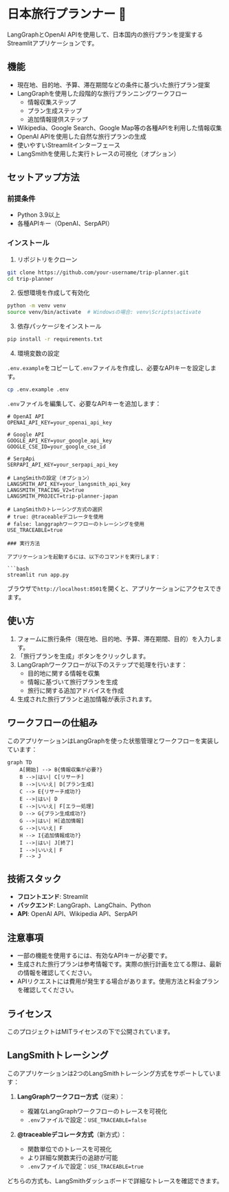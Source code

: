 # 日本旅行プランナー 🏯

LangGraphとOpenAI APIを使用して、日本国内の旅行プランを提案するStreamlitアプリケーションです。

## 機能

- 現在地、目的地、予算、滞在期間などの条件に基づいた旅行プラン提案
- LangGraphを使用した段階的な旅行プランニングワークフロー
  - 情報収集ステップ
  - プラン生成ステップ
  - 追加情報提供ステップ
- Wikipedia、Google Search、Google Map等の各種APIを利用した情報収集
- OpenAI APIを使用した自然な旅行プランの生成
- 使いやすいStreamlitインターフェース
- LangSmithを使用した実行トレースの可視化（オプション）

## セットアップ方法

### 前提条件

- Python 3.9以上
- 各種APIキー（OpenAI、SerpAPI）

### インストール

1. リポジトリをクローン

```bash
git clone https://github.com/your-username/trip-planner.git
cd trip-planner
```

2. 仮想環境を作成して有効化

```bash
python -m venv venv
source venv/bin/activate  # Windowsの場合: venv\Scripts\activate
```

3. 依存パッケージをインストール

```bash
pip install -r requirements.txt
```

4. 環境変数の設定

`.env.example`をコピーして`.env`ファイルを作成し、必要なAPIキーを設定します。

```bash
cp .env.example .env
```

`.env`ファイルを編集して、必要なAPIキーを追加します：

```
# OpenAI API
OPENAI_API_KEY=your_openai_api_key

# Google API
GOOGLE_API_KEY=your_google_api_key
GOOGLE_CSE_ID=your_google_cse_id

# SerpApi
SERPAPI_API_KEY=your_serpapi_api_key

# LangSmithの設定（オプション）
LANGSMITH_API_KEY=your_langsmith_api_key
LANGSMITH_TRACING_V2=true
LANGSMITH_PROJECT=trip-planner-japan

# LangSmithのトレーシング方式の選択
# true: @traceableデコレータを使用
# false: langgraphワークフローのトレーシングを使用
USE_TRACEABLE=true

### 実行方法

アプリケーションを起動するには、以下のコマンドを実行します：

```bash
streamlit run app.py
```

ブラウザで`http://localhost:8501`を開くと、アプリケーションにアクセスできます。

## 使い方

1. フォームに旅行条件（現在地、目的地、予算、滞在期間、目的）を入力します。
2. 「旅行プランを生成」ボタンをクリックします。
3. LangGraphワークフローが以下のステップで処理を行います：
   - 目的地に関する情報を収集
   - 情報に基づいて旅行プランを生成
   - 旅行に関する追加アドバイスを作成
4. 生成された旅行プランと追加情報が表示されます。

## ワークフローの仕組み

このアプリケーションはLangGraphを使った状態管理とワークフローを実装しています：

```mermaid
graph TD
    A[開始] --> B{情報収集が必要?}
    B -->|はい| C[リサーチ]
    B -->|いいえ| D[プラン生成]
    C --> E{リサーチ成功?}
    E -->|はい| D
    E -->|いいえ| F[エラー処理]
    D --> G{プラン生成成功?}
    G -->|はい| H[追加情報]
    G -->|いいえ| F
    H --> I{追加情報成功?}
    I -->|はい| J[終了]
    I -->|いいえ| F
    F --> J
```

## 技術スタック

- **フロントエンド**: Streamlit
- **バックエンド**: LangGraph、LangChain、Python
- **API**: OpenAI API、Wikipedia API、SerpAPI

## 注意事項

- 一部の機能を使用するには、有効なAPIキーが必要です。
- 生成された旅行プランは参考情報です。実際の旅行計画を立てる際は、最新の情報を確認してください。
- APIリクエストには費用が発生する場合があります。使用方法と料金プランを確認してください。

## ライセンス

このプロジェクトはMITライセンスの下で公開されています。 

## LangSmithトレーシング

このアプリケーションは2つのLangSmithトレーシング方式をサポートしています：

1. **LangGraphワークフロー方式**（従来）：
   - 複雑なLangGraphワークフローのトレースを可視化
   - `.env`ファイルで設定：`USE_TRACEABLE=false`

2. **@traceableデコレータ方式**（新方式）：
   - 関数単位でのトレースを可視化
   - より詳細な関数実行の追跡が可能
   - `.env`ファイルで設定：`USE_TRACEABLE=true`

どちらの方式も、LangSmithダッシュボードで詳細なトレースを確認できます。 